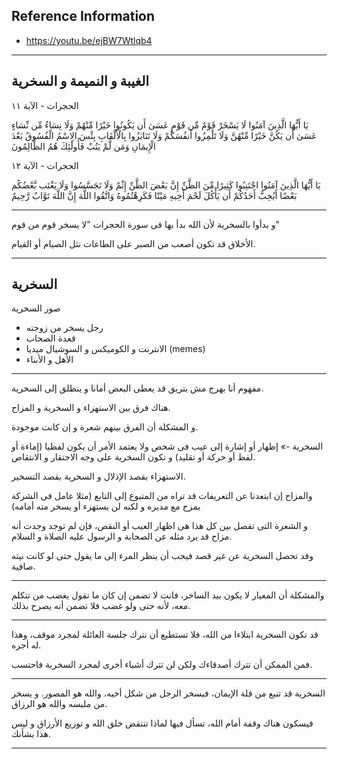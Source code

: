 ## Reference Information

- https://youtu.be/ejBW7Wtlqb4

---
## الغيبة و النميمة و السخرية

الحجرات - الآية ١١

يَا أَيُّهَا الَّذِينَ آمَنُوا لَا يَسْخَرْ قَوْمٌ مِّن قَوْمٍ عَسَىٰ أَن يَكُونُوا خَيْرًا مِّنْهُمْ وَلَا نِسَاءٌ مِّن نِّسَاءٍ عَسَىٰ أَن يَكُنَّ خَيْرًا مِّنْهُنَّ وَلَا تَلْمِزُوا أَنفُسَكُمْ وَلَا تَنَابَزُوا بِالْأَلْقَابِ بِئْسَ الِاسْمُ الْفُسُوقُ بَعْدَ الْإِيمَانِ وَمَن لَّمْ يَتُبْ فَأُولَٰئِكَ هُمُ الظَّالِمُونَ

الحجرات - الآية ١٢

يَا أَيُّهَا الَّذِينَ آمَنُوا اجْتَنِبُوا كَثِيرًا مِّنَ الظَّنِّ إِنَّ بَعْضَ الظَّنِّ إِثْمٌ وَلَا تَجَسَّسُوا وَلَا يَغْتَب بَّعْضُكُم بَعْضًا أَيُحِبُّ أَحَدُكُمْ أَن يَأْكُلَ لَحْمَ أَخِيهِ مَيْتًا فَكَرِهْتُمُوهُ وَاتَّقُوا اللَّهَ إِنَّ اللَّهَ تَوَّابٌ رَّحِيمٌ


---

و بدأوا بالسخرية لأن الله بدأ بها فى سورة الحجرات "لا يسخر قوم من قوم"

الأخلاق قد تكون أصعب من الصبر على الطاعات نثل الصيام أو القيام.

---
## السخرية

صور السخرية

- رجل يسخر من زوجته
- قعدة الصحاب
- الانترنت و الكوميكس و السوشيال ميديا (memes)
- الأهل و الأبناء

---
مفهوم أنا بهرج مش بتريق قد يعطى البعض أمانا و ينطلق إلى السخرية.

هناك فرق بين الاستهزاء و السخرية و المزاح.

و المشكلة أن الفرق بينهم شعرة و إن كانت موجودة.

السخرية -» إظهار أو إشارة إلى عيب فى شخص ولا يعتمد الأمر أن يكون لفظيا (إماءة أو لفظ أو حركة أو تقليد) و تكون السخرية على وجه الاحتقار و الانتقاص.

الاستهزاء بقصد الإذلال و السخرية بقصد التسخير.

والمزاح إن ابتعدنا عن التعريفات قد تراه من المتبوع إلى التابع (مثلا عامل فى الشركة يمزح مع مديره و لكنه لن يستهزء أو يسخر منه أمامه)


و الشعرة التى تفصل بين كل هذا هى اظهار العيب أو النقص، فإن لم توجد وجدت أنه مزاح قد يرد مثله عن الصحابة و الرسول عليه الصلاة و السلام.

وقد تحصل السخرية عن غير قصد فيجب أن ينظر المرء إلى ما يقول حتى لو كانت نيته صافية.

---

والمشكلة أن المعيار لا يكون بيد الساخر، فانت لا تضمن إن كان ما تقول يغضب من تتكلم معه، لأنه حتى ولو غضب فلا تضمن أنه يصرح بذلك.

---
قد تكون السخرية ابتلاءا من الله، فلا تستطيع أن نترك جلسة العائلة لمجرد موقف، وهذا له أجره.

فمن الممكن أن تترك أصدقاءك ولكن لن تترك أشياء أخرى لمجرد السخرية فاحتسب.

---

السخرية قد تنبع من قلة الإيمان، فيسخر الرجل من شكل أخيه، والله هو المصور.
و يسخر من ملبسه والله هو الرزاق.

فيسكون هناك وقفة أمام الله، تسأل فيها لماذا تنتقض خلق الله و توزيع الأرزاق و ليس هذا بشأنك.

---






